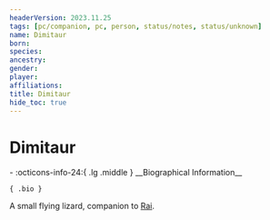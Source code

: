 ```yaml
---
headerVersion: 2023.11.25
tags: [pc/companion, pc, person, status/notes, status/unknown]
name: Dimitaur
born:
species:
ancestry:
gender:
player:
affiliations:
title: Dimitaur
hide_toc: true
---
```

# Dimitaur
<div class="grid cards ext-narrow-margin ext-one-column" markdown>
- :octicons-info-24:{ .lg .middle } __Biographical Information__

    { .bio }

</div>


A small flying lizard, companion to [Rai](<../rai.md>).





